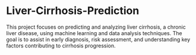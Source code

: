 # Liver-Cirrhosis-Prediction
This project focuses on predicting and analyzing liver cirrhosis, a chronic liver disease, using machine learning and data analysis techniques. The goal is to assist in early diagnosis, risk assessment, and understanding key factors contributing to cirrhosis progression.
